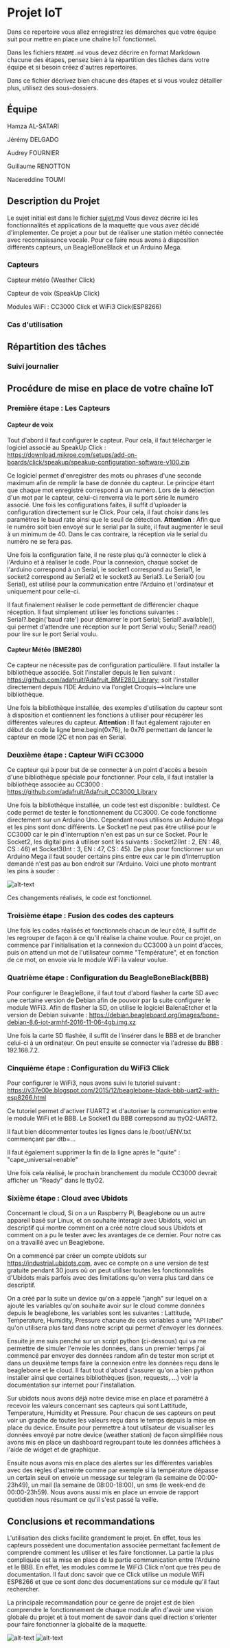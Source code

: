 # Projet IoT

Dans ce repertoire vous allez enregistrez les démarches que votre équipe suit
pour mettre en place une chaîne IoT fonctionnel.

Dans les fichiers `README.md` vous devez décrire en format Markdown chacune des étapes, pensez bien à la répartition des tâches dans votre équipe et si besoin créez d'autres repertoires.

Dans ce fichier décrivez bien chacune des étapes et si vous voulez détailler plus, utilisez des sous-dossiers.

## Équipe
Hamza AL-SATARI

Jérémy DELGADO

Audrey FOURNIER

Guillaume RENOTTON

Nacereddine TOUMI

## Description du Projet

Le sujet initial est dans le fichier [sujet.md](sujet.md)
Vous devez décrire ici les fonctionnalités et applications de la maquette que vous avez décidé d'implementer.
Ce projet a pour but de réaliser une station météo connectée avec reconnaissance vocale. Pour ce faire nous avons à disposition différents capteurs, un BeagleBoneBlack et un Arduino Mega.


### Capteurs

Capteur météo (Weather Click)

Capteur de voix (SpeakUp Click)

Modules WiFi : CC3000 Click et WiFi3 Click(ESP8266)


### Cas d'utilisation



## Répartition des tâches



### Suivi journalier



## Procédure de mise en place de votre chaîne IoT


### Première étape : Les Capteurs

#### Capteur de voix

Tout d'abord il faut configurer le capteur. Pour cela, il faut télécharger le logiciel associé au SpeakUp Click : https://download.mikroe.com/setups/add-on-boards/click/speakup/speakup-configuration-software-v100.zip

Ce logiciel permet d'enregistrer des mots ou phrases d'une seconde maximum afin de remplir la base de donnée du capteur. Le principe étant que chaque mot enregistré correspond à un numéro. Lors de la détection d'un mot par le capteur, celui-ci renverra via le port série le numéro associé. Une fois les configurations faites, il suffit d'uploader la configuration directement sur le Click. Pour cela, il faut choisir dans les paramètres le baud rate ainsi que le seuil de détection. <b>Attention</b> : Afin que le numéro soit bien envoyé sur le serial par la suite, il faut augmenter le seuil à un minimum de 40. Dans le cas contraire, la réception via le serial du numéro ne se fera pas.

Une fois la configuration faite, il ne reste plus qu'à connecter le click à l'Arduino et à réaliser le code. Pour la connexion, chaque socket de l'arduino correspond à un Serial, le socket1 correspond au Serial1, le socket2 correspond au Serial2 et le socket3 au Serial3. Le Serial0 (ou Serial), est utilisé pour la communication entre l'Arduino et l'ordinateur et uniquement pour celle-ci.

Il faut finalement réaliser le code permettant de différencier chaque réception. Il faut simplement utiliser les fonctions suivantes : Serial?.begin('baud rate') pour démarrer le port Serial; Serial?.available(), qui permet d'attendre une réception sur le port Serial voulu; Serial?.read() pour lire sur le port Serial voulu.


#### Capteur Météo (BME280)

Ce capteur ne nécessite pas de configuration particulière. Il faut installer la bibliothèque associée. Soit l'installer depuis le lien suivant : https://github.com/adafruit/Adafruit_BME280_Library; soit l'installer directement depuis l'IDE Arduino via l'onglet Croquis-->Inclure une bibliothèque.

Une fois la bibliothèque installée, des exemples d'utilisation du capteur sont à disposition et contiennent les fonctions à utiliser pour récupérer les différentes valeures du capteur. <b>Attention : </b>Il faut également rajouter en début de code la ligne bme.begin(0x76), le 0x76 permettant de lancer le capteur en mode I2C et non pas en Serial. 


### Deuxième étape : Capteur WiFi CC3000

Ce capteur qui à pour but de se connecter à un point d'accès a besoin d'une bibliothèque spéciale pour fonctionner. Pour cela, il faut installer la bibliothèqe associée au CC3000 : https://github.com/adafruit/Adafruit_CC3000_Library

Une fois la bibliothèque installée, un code test est disponible : buildtest. Ce code permet de tester le fonctionnement du CC3000. Ce code fonctionne directement sur un Arduino Uno. Cependant nous utilisons un Arduino Mega et les pins sont donc différents. Le Socket1 ne peut pas être utilisé pour le CC3000 car le pin d'interruption n'en est pas un sur ce Socket. Pour le Socket2, les digital pins à utiliser sont les suivants : Socket2(Int : 2, EN : 48, CS : 46) et Socket3(Int : 3, EN : 47, CS : 45).
De plus pour fonctionner sur un Arduino Mega il faut souder certains pins entre eux car le pin d'interruption demandé n'est pas au bon endroit sur l'Arduino. Voici une photo montrant les pins à souder : 

![alt-text](https://github.com/CPELyon/projet-iot-5a-2019-2020-jangh/blob/master/images/SoudageCC3000_LI.jpg)

Ces changements réalisés, le code est fonctionnel.


### Troisième étape : Fusion des codes des capteurs

Une fois les codes réalisés et fonctionnels chacun de leur côté, il suffit de les regrouper de façon à ce qu'il réalise la chaine voulue. Pour ce projet, on commence par l'initialisation et la connexion du CC3000 à un point d'accès, puis on attend un mot de l'utilisateur comme "Température", et en fonction de ce mot, on envoie via le module WiFi la valeur voulue.


### Quatrième étape : Configuration du BeagleBoneBlack(BBB)

Pour configurer le BeagleBone, il faut tout d'abord flasher la carte SD avec une certaine version de Debian afin de pouvoir par la suite configurer le module WiFi3. Afin de flasher la SD, on utilise le logiciel BalenaEtcher et la version de Debian suivante : https://debian.beagleboard.org/images/bone-debian-8.6-iot-armhf-2016-11-06-4gb.img.xz

Une fois la carte SD flashée, il suffit de l'insérer dans le BBB et de brancher celui-ci à un ordinateur. On peut ensuite se connecter via l'adresse du BBB : 192.168.7.2.


### Cinquième étape : Configuration du WiFi3 Click

Pour configurer le WiFi3, nous avons suivi le tutoriel suivant : https://v37e00e.blogspot.com/2015/12/beaglebone-black-bbb-uart2-with-esp8266.html

Ce tutoriel permet d'activer l'UART2 et d'autoriser la communication entre le module WiFi et le BBB. Le Socket1 du BBB correpsond au ttyO2-UART2.

Il faut bien décommenter toutes les lignes dans le /boot/uENV.txt commençant par dtb=... 

Il faut également supprimer la fin de la ligne après le "quite" : "cape_universal=enable"

Une fois cela réalisé, le prochain branchement du module CC3000 devrait afficher un "Ready" dans le ttyO2.


### Sixième étape : Cloud avec Ubidots

Concernant le cloud, Si on a un Raspberry Pi, Beaglebone ou un autre appareil basé sur Linux, et on souhaite interagir avec Ubidots, voici un descriptif qui montre comment on a créé notre cloud sous Ubidots et comment on a pu le tester avec les avantages de ce dernier. Pour notre cas on a travaillé avec un Beaglebone.

On a commencé par créer un compte ubidots sur https://industrial.ubidots.com, avec ce compte on a une version de test gratuite pendant 30 jours où on peut utiliser toutes les fonctionnalités d'Ubidots mais parfois avec des limitations qu'on verra plus tard dans ce descriptif.

On a créé par la suite un device qu'on a appelé "jangh" sur lequel on a ajouté les variables qu'on souhaite avoir sur le cloud comme données depuis le beaglebone, les variables sont les suivantes : Lattitude, Temperature, Humidity, Pressure chacune de ces variables a une "API label" qu'on utilisera plus tard dans notre script qui permet d'envoyer les données.

Ensuite je me suis penché sur un script python (ci-dessous) qui va me permettre de simuler l'envoie les données, dans un premier temps j'ai commencé par envoyer des données random afin de tester mon script et dans un deuxième temps faire la connexion entre les données reçu dans le beaglebone et le cloud. Il faut tout d'abord s'assurer qu'on a bien python installer ainsi que certaines bibliothèques (json, requests, ...) voir la documentation sur internet pour l'installation.

Sur ubidots nous avons déjà notre device mise en place et paramétré à recevoir les valeurs concernant ses capteurs qui sont  Lattitude, Temperature, Humidity et Pressure. Pour chacun de ses capteurs on peut voir un graphe de toutes les valeurs reçu dans le temps depuis la mise en place du device. Ensuite pour permettre à tout utilsateur de visualiser les données envoyé par notre device (weather station) de façon simplifiée nous avons mis en place un dashboard regroupant toute les données affichées à l'aide de widget et de graphique.

Ensuite nous avons mis en place des alertes sur les différentes variables avec des règles d'astreinte comme par exemple si la température dépasse un certain seuil on envoie un message sur telegram (la semaine de 00:00-23h49), un mail (la semaine de 08:00-18:00), un sms (le week-end de 00:00-23h59). Nous avons aussi mis en place un envoie de rapport quotidien nous résumant ce qu'il s'est passé la veille.


## Conclusions et recommandations

L'utilisation des clicks facilite grandement le projet. En effet, tous les capteurs possèdent une documentation associée permettant facilement de comprendre comment les utiliser et les faire fonctionner. La partie la plus compliquée est la mise en place de la partie communication entre l'Arduino et le BBB. En effet, les modules comme le WiFi3 Click n'ont que très peu de documentation. Il faut donc savoir que ce Click utilise un module WiFi ESP8266 et que ce sont donc des documentations sur ce module qu'il faut rechercher. 

La principale recommandation pour ce genre de projet est de bien comprendre le fonctionnement de chaque module afin d'avoir une vision globale du projet et à tout moment de savoir dans quel direction s'orienter pour faire fonctionner la globalité de la maquette.

![alt-text](https://github.com/CPELyon/projet-iot-5a-2019-2020-jangh/blob/master/images/Arduino.jpg)
![alt-text](https://github.com/CPELyon/projet-iot-5a-2019-2020-jangh/blob/master/images/BBB.jpg)

